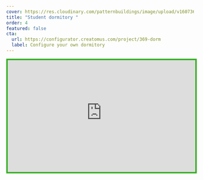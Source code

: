 ```yaml
---
cover: https://res.cloudinary.com/patternbuildings/image/upload/v1607360139/projects/dormitory/Dormitory_juuhe0.jpg
title: "Student dormitory "
order: 4
featured: false
cta:
  url: https://configurator.creatomus.com/project/369-dorm
  label: Configure your own dormitory
---
```

<iframe
  src="https://configurator.creatomus.com/project/dacha?ui=minimal_fullscreen_only"
  style="width: 100%; height: 300px; border: 4px solid #36b025"
  allowfullscreen
></iframe>